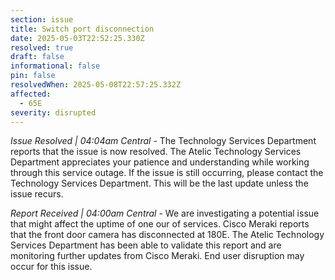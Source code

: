 ```yaml
---
section: issue
title: Switch port disconnection
date: 2025-05-03T22:52:25.330Z
resolved: true
draft: false
informational: false
pin: false
resolvedWhen: 2025-05-08T22:57:25.332Z
affected:
  - 65E
severity: disrupted
---
```

*Issue Resolved | 04:04am Central* - The Technology Services Department reports that the issue is now resolved. The Atelic Technology Services Department appreciates your patience and understanding while working through this service outage. If the issue is still occurring, please contact the Technology Services Department. This will be the last update unless the issue recurs.

*Report Received | 04:00am Central* - We are investigating a potential issue that might affect the uptime of one our of services. Cisco Meraki reports that the front door camera has disconnected at 180E. The Atelic Technology Services Department has  been able to validate this report and are monitoring further updates from Cisco Meraki. End user disruption may occur for this issue.